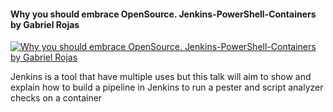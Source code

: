 ﻿#### Why you should embrace OpenSource. Jenkins-PowerShell-Containers  by Gabriel Rojas

[![Why you should embrace OpenSource. Jenkins-PowerShell-Containers  by Gabriel Rojas](https://i1.ytimg.com/vi/hnXe1gxh3gU/hqdefault.jpg "Why you should embrace OpenSource. Jenkins-PowerShell-Containers  by Gabriel Rojas")](https://www.youtube.com/watch?v=hnXe1gxh3gU)

Jenkins is a tool that have multiple uses but this talk will aim to show and explain how to build a pipeline in Jenkins to run a pester and script analyzer checks on a container


